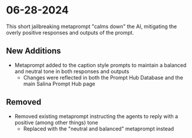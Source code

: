 # 06-28-2024

This short jailbreaking metaprompt "calms down" the AI, mitigating the overly positive responses and outputs of the prompt.

## New Additions

- Metaprompt added to the caption style prompts to maintain a balanced and neutral tone in both responses and outputs
  - Changes were reflected in both the Prompt Hub Database and the main Salina Prompt Hub page

## Removed 

- Removed existing metaprompt instructing the agents to reply with a positive (among other things) tone
  - Replaced with the "neutral and balanced" metaprompt instead
